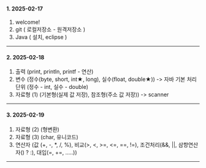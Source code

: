 #### 1. 2025-02-17
  1. welcome!
  2. git ( 로컬저장소 - 원격저장소 )
  3. Java ( 설치, eclipse )

---
#### 2. 2025-02-18
  1. 출력 (print, println, printf - 연산)
  2. 변수 (정수(byte, short, int★, long), 실수(float, double★))
     -> 자바 기본 처리단위 (정수 - int, 실수 - double)
  3. 자료형 (1) (기본형(실제 값 저장), 참조형(주소 값 저장))
     -> scanner

---
#### 3. 2025-02-19
  1. 자료형 (2) (형변환)
  2. 자료형 (3) (char, 유니코드)
  3. 연산자 (값 (+, -, *, /, %), 비교(>, <, >=, <=, ==, !=), 조건처리(&&, ||, 삼항연산자() ? :), 대입(=, +=, .....))

---
  



